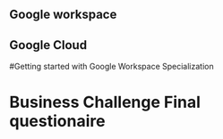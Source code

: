 ## Google workspace 
## Google Cloud

#Getting started with Google Workspace Specialization 
# Business Challenge Final questionaire 

